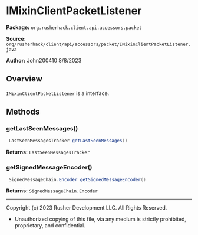 # IMixinClientPacketListener

**Package:** `org.rusherhack.client.api.accessors.packet`

**Source:** `org/rusherhack/client/api/accessors/packet/IMixinClientPacketListener.java`

**Author:** John200410 8/8/2023



## Overview

`IMixinClientPacketListener` is a interface.

## Methods

### getLastSeenMessages()

```java
 LastSeenMessagesTracker getLastSeenMessages()
```

**Returns:** `LastSeenMessagesTracker`

### getSignedMessageEncoder()

```java
 SignedMessageChain.Encoder getSignedMessageEncoder()
```

**Returns:** `SignedMessageChain.Encoder`

---

Copyright (c) 2023 Rusher Development LLC. All Rights Reserved.
* Unauthorized copying of this file, via any medium is strictly prohibited, proprietary, and confidential.
